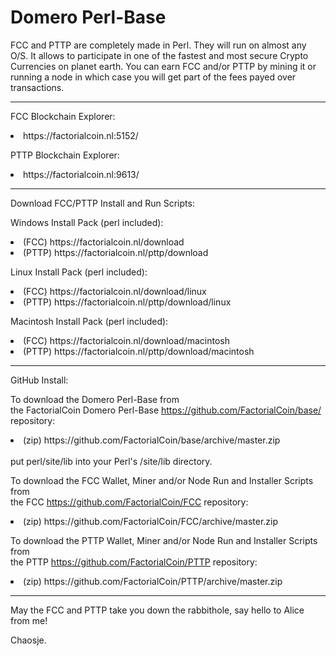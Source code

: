 # Domero Perl-Base

FCC and PTTP are completely made in Perl. They will run on almost any O/S.
It allows to participate in one of the fastest and most secure Crypto Currencies on planet earth.
You can earn FCC and/or PTTP by mining it or running a node in which case you will get part of the fees payed over transactions.

<hr>
<p>FCC Blockchain Explorer:<br><li>https://factorialcoin.nl:5152/</li></p>
<p>PTTP Blockchain Explorer:<br><li>https://factorialcoin.nl:9613/</li></p>

<hr>
<p>Download FCC/PTTP Install and Run Scripts:</p>

<p>Windows Install Pack (perl included):
<li>(FCC) https://factorialcoin.nl/download</li>
<li>(PTTP) https://factorialcoin.nl/pttp/download</li>
</p>
<p>Linux Install Pack (perl included):
<li>(FCC) https://factorialcoin.nl/download/linux</li>
<li>(PTTP) https://factorialcoin.nl/pttp/download/linux</li>
</p>
<p>Macintosh Install Pack (perl included):
<li>(FCC) https://factorialcoin.nl/download/macintosh</li>
<li>(PTTP) https://factorialcoin.nl/pttp/download/macintosh</li>
</p>
<hr>
<p>GitHub Install:</p>

To download the Domero Perl-Base from<br>
the FactorialCoin Domero Perl-Base https://github.com/FactorialCoin/base/ repository:
<li>(zip) https://github.com/FactorialCoin/base/archive/master.zip </li>
<br>put perl/site/lib into your Perl's /site/lib directory.

To download the FCC Wallet, Miner and/or Node Run and Installer Scripts from<br>
the FCC https://github.com/FactorialCoin/FCC repository:
<li>(zip) https://github.com/FactorialCoin/FCC/archive/master.zip </li>

To download the PTTP Wallet, Miner and/or Node Run and Installer Scripts from<br>
the PTTP https://github.com/FactorialCoin/PTTP repository:
<li>(zip) https://github.com/FactorialCoin/PTTP/archive/master.zip </li>

<hr>

May the FCC and PTTP take you down the rabbithole, say hello to Alice from me!

Chaosje.
